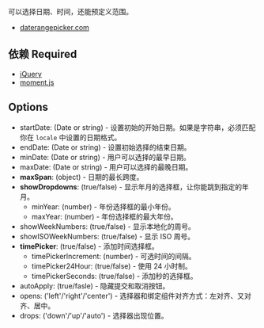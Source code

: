 可以选择日期、时间，还能预定义范围。  

- [daterangepicker.com](http://www.daterangepicker.com/)  

## 依赖 Required
- [jQuery](https://jquery.com/)  
- [moment.js](https://momentjs.com/)  

## Options
- startDate: (Date or string) - 设置初始的开始日期。如果是字符串，必须匹配你在 `locale` 中设置的日期格式。  
- endDate: (Date or string) - 设置初始选择的结束日期。  
- minDate: (Date or string) - 用户可以选择的最早日期。  
- maxDate: (Date or string) - 用户可以选择的最晚日期。  
- **maxSpan**: (object) - 日期的最长跨度。  
- **showDropdowns**: (true/false) - 显示年月的选择框，让你能跳到指定的年月。  
  - minYear: (number) - 年份选择框的最小年份。  
  - maxYear: (number) - 年份选择框的最大年份。  
- showWeekNumbers: (true/false) - 显示本地化的周号。  
- showISOWeekNumbers: (true/false) - 显示 ISO 周号。  
- **timePicker**: (true/false) - 添加时间选择框。  
  - timePickerIncrement: (number) - 可选时间的间隔。  
  - timePicker24Hour: (true/false) - 使用 24 小时制。  
  - timePickerSeconds: (true/false) - 添加秒的选择框。  
- autoApply: (true/fasle) - 隐藏提交和取消按钮。  
- opens: ('left'/'right'/'center') - 选择器和绑定组件对齐方式：左对齐、又对齐、居中。  
- drops: ('down'/'up'/'auto') - 选择器出现位置。  

